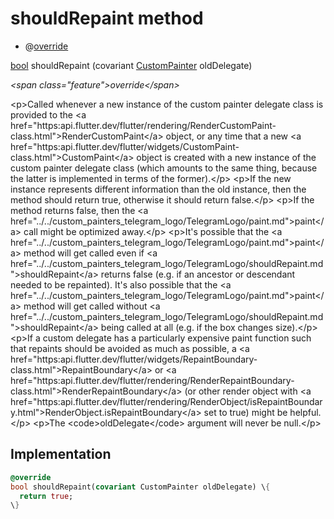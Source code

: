 


# shouldRepaint method







- @[override](https:api.flutter.dev/flutter/dart-core/override-constant.html)

[bool](https:api.flutter.dev/flutter/dart-core/bool-class.html) shouldRepaint
(covariant [CustomPainter](https:api.flutter.dev/flutter/rendering/CustomPainter-class.html) oldDelegate)

_\<span class="feature"\>override\</span\>_



\<p\>Called whenever a new instance of the custom painter delegate class is
provided to the \<a href="https:api.flutter.dev/flutter/rendering/RenderCustomPaint-class.html"\>RenderCustomPaint\</a\> object, or any time that a new
\<a href="https:api.flutter.dev/flutter/widgets/CustomPaint-class.html"\>CustomPaint\</a\> object is created with a new instance of the custom painter
delegate class (which amounts to the same thing, because the latter is
implemented in terms of the former).\</p\>
\<p\>If the new instance represents different information than the old
instance, then the method should return true, otherwise it should return
false.\</p\>
\<p\>If the method returns false, then the \<a href="../../custom_painters_telegram_logo/TelegramLogo/paint.md"\>paint\</a\> call might be optimized
away.\</p\>
\<p\>It's possible that the \<a href="../../custom_painters_telegram_logo/TelegramLogo/paint.md"\>paint\</a\> method will get called even if
\<a href="../../custom_painters_telegram_logo/TelegramLogo/shouldRepaint.md"\>shouldRepaint\</a\> returns false (e.g. if an ancestor or descendant needed to
be repainted). It's also possible that the \<a href="../../custom_painters_telegram_logo/TelegramLogo/paint.md"\>paint\</a\> method will get called
without \<a href="../../custom_painters_telegram_logo/TelegramLogo/shouldRepaint.md"\>shouldRepaint\</a\> being called at all (e.g. if the box changes
size).\</p\>
\<p\>If a custom delegate has a particularly expensive paint function such that
repaints should be avoided as much as possible, a \<a href="https:api.flutter.dev/flutter/widgets/RepaintBoundary-class.html"\>RepaintBoundary\</a\> or
\<a href="https:api.flutter.dev/flutter/rendering/RenderRepaintBoundary-class.html"\>RenderRepaintBoundary\</a\> (or other render object with
\<a href="https:api.flutter.dev/flutter/rendering/RenderObject/isRepaintBoundary.html"\>RenderObject.isRepaintBoundary\</a\> set to true) might be helpful.\</p\>
\<p\>The \<code\>oldDelegate\</code\> argument will never be null.\</p\>



## Implementation

```dart
@override
bool shouldRepaint(covariant CustomPainter oldDelegate) \{
  return true;
\}
```







